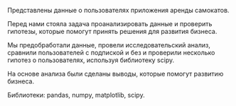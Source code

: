Представлены данные о пользователях приложения аренды самокатов.

Перед нами стояла задача проанализировать данные и проверить гипотезы, которые помогут принять решения для развития бизнеса.

Мы предобработали данные, провели исследовательский анализ, сравнили пользователей с подпиской и без и проверили несколько гипотез о пользователях, используя библиотеку scipy.

На основе анализа были сделаны выводы, которые помогут развитию бизнеса.

Библиотеки: pandas, numpy, matplotlib, scipy.
